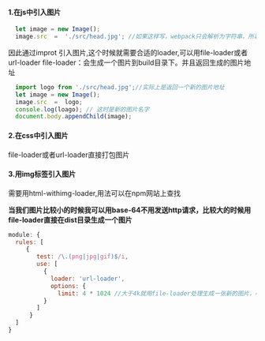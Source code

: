 #### 1.在js中引入图片
```javascript
  let image = new Image();
  image.src  =  './src/head.jpg'; //如果这样写，webpack只会解析为字符串，所以不会打包
```

因此通过improt 引入图片,这个时候就需要合适的loader,可以用file-loader或者url-loader
file-loader：会生成一个图片到build目录下。并且返回生成的图片地址
```javascript
  import logo from './src/head.jpg';//实际上是返回一个新的图片地址
  let image = new Image();
  image.src  =  logo;
  console.log(loago); // 这时是新的图片名字
  document.body.appendChild(image);
```
#### 2.在css中引入图片
file-loader或者url-loader直接打包图片

#### 3.用img标签引入图片
需要用html-withimg-loader,用法可以在npm网站上查找

**当我们图片比较小的时候我可以用base-64不用发送http请求，比较大的时候用file-loader直接在dist目录生成一个图片**
```javascript
module: {
  rules: [
     {
        test: /\.(png|jpg|gif)$/i,
        use: [
          {
            loader: 'url-loader',
            options: {
              limit: 4 * 1024 //大于4k就用file-loader处理生成一张新的图片，小于4k就直接处理成base-64的图片
          }
        ]
      }
  ]
}
```